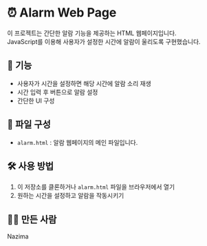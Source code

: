 # ⏰ Alarm Web Page

이 프로젝트는 간단한 알람 기능을 제공하는 HTML 웹페이지입니다.  
JavaScript를 이용해 사용자가 설정한 시간에 알람이 울리도록 구현했습니다.

## 📌 기능
- 사용자가 시간을 설정하면 해당 시간에 알람 소리 재생
- 시간 입력 후 버튼으로 알람 설정
- 간단한 UI 구성

## 📁 파일 구성
- `alarm.html` : 알람 웹페이지의 메인 파일입니다.

## 🛠 사용 방법
1. 이 저장소를 클론하거나 `alarm.html` 파일을 브라우저에서 열기
2. 원하는 시간을 설정하고 알람을 작동시키기

## 🙋‍♀️ 만든 사람
Nazima
